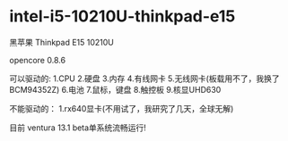 # intel-i5-10210U-thinkpad-e15
黑苹果 Thinkpad E15 10210U

opencore 0.8.6

可以驱动的:
1.CPU
2.硬盘
3.内存
4.有线网卡
5.无线网卡(板载用不了，我换了BCM94352Z)
6.电池
7.鼠标，键盘
8.触控板
9.核显UHD630

不能驱动的：
1.rx640显卡(不用试了，我研究了几天，全球无解)

目前 ventura 13.1 beta单系统流畅运行!
